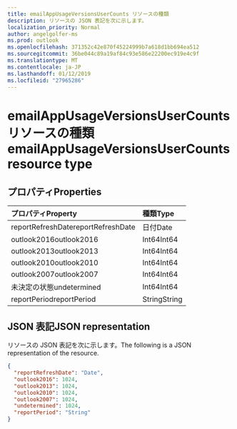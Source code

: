 ```yaml
---
title: emailAppUsageVersionsUserCounts リソースの種類
description: リソースの JSON 表記を次に示します。
localization_priority: Normal
author: angelgolfer-ms
ms.prod: outlook
ms.openlocfilehash: 371352c42e870f45224999b7a618d1bb694ea512
ms.sourcegitcommit: 36be044c89a19af84c93e586e22200ec919e4c9f
ms.translationtype: MT
ms.contentlocale: ja-JP
ms.lasthandoff: 01/12/2019
ms.locfileid: "27965286"
---
```

# <a name="emailappusageversionsusercounts-resource-type"></a><span data-ttu-id="ddd34-103">emailAppUsageVersionsUserCounts リソースの種類</span><span class="sxs-lookup"><span data-stu-id="ddd34-103">emailAppUsageVersionsUserCounts resource type</span></span>

## <a name="properties"></a><span data-ttu-id="ddd34-104">プロパティ</span><span class="sxs-lookup"><span data-stu-id="ddd34-104">Properties</span></span>

| <span data-ttu-id="ddd34-105">プロパティ</span><span class="sxs-lookup"><span data-stu-id="ddd34-105">Property</span></span>          | <span data-ttu-id="ddd34-106">種類</span><span class="sxs-lookup"><span data-stu-id="ddd34-106">Type</span></span>   |
| :---------------- | :----- |
| <span data-ttu-id="ddd34-107">reportRefreshDate</span><span class="sxs-lookup"><span data-stu-id="ddd34-107">reportRefreshDate</span></span> | <span data-ttu-id="ddd34-108">日付</span><span class="sxs-lookup"><span data-stu-id="ddd34-108">Date</span></span>   |
| <span data-ttu-id="ddd34-109">outlook2016</span><span class="sxs-lookup"><span data-stu-id="ddd34-109">outlook2016</span></span>       | <span data-ttu-id="ddd34-110">Int64</span><span class="sxs-lookup"><span data-stu-id="ddd34-110">Int64</span></span>  |
| <span data-ttu-id="ddd34-111">outlook2013</span><span class="sxs-lookup"><span data-stu-id="ddd34-111">outlook2013</span></span>       | <span data-ttu-id="ddd34-112">Int64</span><span class="sxs-lookup"><span data-stu-id="ddd34-112">Int64</span></span>  |
| <span data-ttu-id="ddd34-113">outlook2010</span><span class="sxs-lookup"><span data-stu-id="ddd34-113">outlook2010</span></span>       | <span data-ttu-id="ddd34-114">Int64</span><span class="sxs-lookup"><span data-stu-id="ddd34-114">Int64</span></span>  |
| <span data-ttu-id="ddd34-115">outlook2007</span><span class="sxs-lookup"><span data-stu-id="ddd34-115">outlook2007</span></span>       | <span data-ttu-id="ddd34-116">Int64</span><span class="sxs-lookup"><span data-stu-id="ddd34-116">Int64</span></span>  |
| <span data-ttu-id="ddd34-117">未決定の状態</span><span class="sxs-lookup"><span data-stu-id="ddd34-117">undetermined</span></span>      | <span data-ttu-id="ddd34-118">Int64</span><span class="sxs-lookup"><span data-stu-id="ddd34-118">Int64</span></span>  |
| <span data-ttu-id="ddd34-119">reportPeriod</span><span class="sxs-lookup"><span data-stu-id="ddd34-119">reportPeriod</span></span>      | <span data-ttu-id="ddd34-120">String</span><span class="sxs-lookup"><span data-stu-id="ddd34-120">String</span></span> |

## <a name="json-representation"></a><span data-ttu-id="ddd34-121">JSON 表記</span><span class="sxs-lookup"><span data-stu-id="ddd34-121">JSON representation</span></span>

<span data-ttu-id="ddd34-122">リソースの JSON 表記を次に示します。</span><span class="sxs-lookup"><span data-stu-id="ddd34-122">The following is a JSON representation of the resource.</span></span>

<!-- {
  "blockType": "resource",
  "@odata.type": "microsoft.graph.emailAppUsageVersionsUserCounts"
} -->

```json
{
  "reportRefreshDate": "Date", 
  "outlook2016": 1024, 
  "outlook2013": 1024, 
  "outlook2010": 1024, 
  "outlook2007": 1024, 
  "undetermined": 1024, 
  "reportPeriod": "String"
}
```
